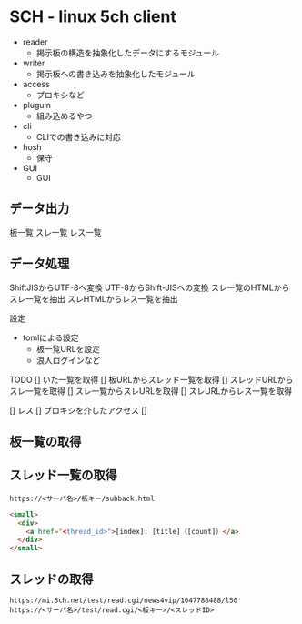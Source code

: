 # SCH - linux 5ch client

- reader
  - 掲示板の構造を抽象化したデータにするモジュール
- writer
  - 掲示板への書き込みを抽象化したモジュール
- access
  - プロキシなど
- pluguin
  - 組み込めるやつ
- cli
  - CLIでの書き込みに対応
- hosh
  - 保守
- GUI
  - GUI

## データ出力

板一覧
スレ一覧
レス一覧

## データ処理

ShiftJISからUTF-8へ変換
UTF-8からShift-JISへの変換
スレ一覧のHTMLからスレ一覧を抽出
スレHTMLからレス一覧を抽出

設定

- tomlによる設定
  - 板一覧URLを設定
  - 浪人ログインなど

TODO
[] いた一覧を取得
[] 板URLからスレッド一覧を取得
[] スレッドURLからスレ一覧を取得
[] スレ一覧からスレURLを取得
[] スレURLからレス一覧を取得

[] レス
[] プロキシを介したアクセス
[]

## 板一覧の取得


## スレッド一覧の取得

```url
https://<サーバ名>/板キー/subback.html
```

```html
<small>
  <div>
    <a href="<thread_id>">[index]: [title]（[count]）</a>
  </div>
</small>
```

## スレッドの取得

```url
https://mi.5ch.net/test/read.cgi/news4vip/1647788488/l50
https://<サーバ名>/test/read.cgi/<板キー>/<スレッドID>
```